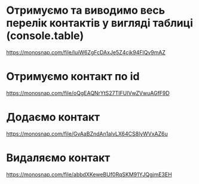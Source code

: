 # Отримуємо та виводимо весь перелік контактів у вигляді таблиці (console.table)

https://monosnap.com/file/luiW6ZgFcDAxJe5Z4cjk94FlQv9mAZ

# Отримуємо контакт по id

https://monosnap.com/file/oQgEAQNrYtS27TIFUIVwZVwuAGfF9D

# Додаємо контакт

https://monosnap.com/file/GvAaBZndAn1alvLX64CS8lyWVxAZ6u

# Видаляємо контакт 

https://monosnap.com/file/abbdXKeweBUf0RqSKM91YJQgjmE3EH